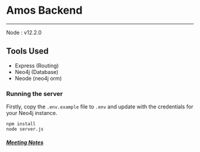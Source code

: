 # Amos Backend

---

Node : v12.2.0

## Tools Used
- Express (Routing)
- Neo4j (Database)
- Neode (neo4j orm)


### Running the server
Firstly, copy the `.env.example` file to `.env` and update with the credentials for your Neo4j instance.

```
npm install
node server.js
```

##### [Meeting Notes](https://hackmd.io/jzQRquIjS4CU-_IICNIGcQ)
